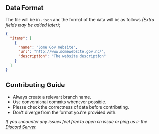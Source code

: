 <h2>Data Format</h2>

The file will be in `.json` and the format of the data will be as follows _(Extra fields may be added later)_;

```json
{
  "items": [
    {
      "name": "Some Gov Website",
      "url": "http://www.somewebsite.gov.np/",
      "description": "The website description"
    }
  ]
}
```

<h2>Contributing Guide</h2>

- Always create a relevant branch name.
- Use conventional commits whenever possible.
- Please check the correctness of data before contributing.
- Don't diverge from the format you're provided with.

_If you encounter any issues feel free to open an issue or ping us in the [Discord Server](http://discord.gg/7jwZaa8WDr)._
